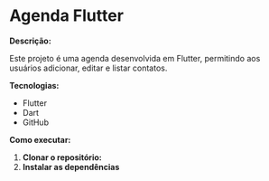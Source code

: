 # Agenda Flutter

**Descrição:**

Este projeto é uma agenda desenvolvida em Flutter, permitindo aos usuários adicionar, editar e listar contatos.

**Tecnologias:**

* Flutter
* Dart
* GitHub

**Como executar:**

1. **Clonar o repositório:**
2. **Instalar as dependências**
